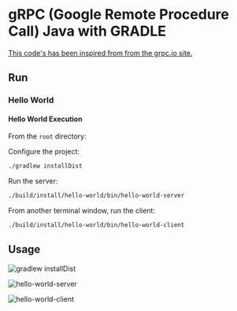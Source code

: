 # gRPC (Google Remote Procedure Call) Java with GRADLE

[This code's has been inspired from from the grpc.io site.](https://grpc.io/docs/languages/java/quickstart/)

## Run

### Hello World

#### Hello World Execution

From the `root` directory:

Configure the project:

```bash
./gradlew installDist
```

Run the server:

```bash
./build/install/hello-world/bin/hello-world-server
```

From another terminal window, run the client:

```bash
./build/install/hello-world/bin/hello-world-client
```

## Usage

![gradlew installDist](https://user-images.githubusercontent.com/22433243/128194922-170ae699-9fb1-4f94-8f67-b254ba5e7050.png)

![hello-world-server](https://user-images.githubusercontent.com/22433243/128194973-7b4035f0-2f51-4ad2-8a67-2035f7286eb0.png)

![hello-world-client](https://user-images.githubusercontent.com/22433243/128195020-217deeab-4bc7-4051-81aa-4fe76867aff1.png)
